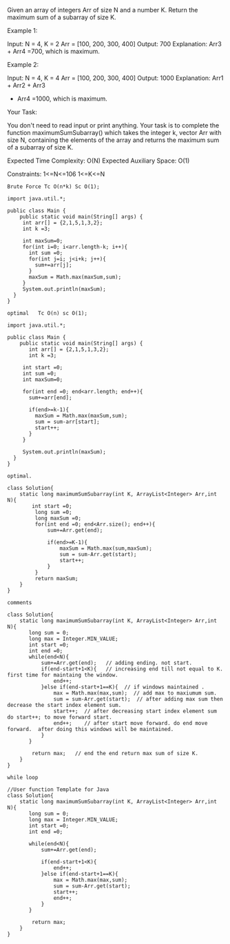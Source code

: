 Given an array of integers Arr of size N and a number K. Return the maximum sum of a subarray of size K.

 

Example 1:

Input:
N = 4, K = 2
Arr = [100, 200, 300, 400]
Output:
700
Explanation:
Arr3  + Arr4 =700,
which is maximum.
 

Example 2:

Input:
N = 4, K = 4
Arr = [100, 200, 300, 400]
Output:
1000
Explanation:
Arr1 + Arr2 + Arr3  
+ Arr4 =1000,
which is maximum.
 

Your Task:

You don't need to read input or print anything. Your task is to complete the function maximumSumSubarray() which takes the integer k, vector Arr with size N, containing the elements of the array and returns the maximum sum of a subarray of size K.

 

Expected Time Complexity: O(N)
Expected Auxiliary Space: O(1)
 


Constraints:
1<=N<=106
1<=K<=N




``Brute Force Tc O(n*k) Sc O(1);``

```
import java.util.*;

public class Main {
    public static void main(String[] args) {
     int arr[] = {2,1,5,1,3,2};
     int k =3;
     
     int maxSum=0;
     for(int i=0; i<arr.length-k; i++){
       int sum =0;
       for(int j=i; j<i+k; j++){
         sum+=arr[j];
       }
       maxSum = Math.max(maxSum,sum);
     }
     System.out.println(maxSum);
  }
}

```

``optimal   Tc O(n) sc O(1);``

```
import java.util.*;

public class Main {
    public static void main(String[] args) {
       int arr[] = {2,1,5,1,3,2};
       int k =3;
     
     int start =0;
     int sum =0;
     int maxSum=0;
     
     for(int end =0; end<arr.length; end++){
       sum+=arr[end];
       
       if(end>=k-1){
         maxSum = Math.max(maxSum,sum);
         sum = sum-arr[start];
         start++;
       }
     }
     
     System.out.println(maxSum);
  }
}
```

``optimal.``

```
class Solution{
    static long maximumSumSubarray(int K, ArrayList<Integer> Arr,int N){
        int start =0;
         long sum =0;
         long maxSum =0;
         for(int end =0; end<Arr.size(); end++){
             sum+=Arr.get(end);
             
             if(end>=K-1){
                 maxSum = Math.max(sum,maxSum);
                 sum = sum-Arr.get(start);
                 start++;
             }
         }
         return maxSum;
    }
}
```


``comments``

```
class Solution{
    static long maximumSumSubarray(int K, ArrayList<Integer> Arr,int N){
       long sum = 0;
       long max = Integer.MIN_VALUE;
       int start =0;
       int end =0;  
       while(end<N){
           sum+=Arr.get(end);   // adding ending. not start.
           if(end-start+1<K){   // increasing end till not equal to K. first time for maintaing the window.
               end++;
           }else if(end-start+1==K){  // if windows maintained .
               max = Math.max(max,sum);  // add max to maxiumum sum.
               sum = sum-Arr.get(start);  // after adding max sum then decrease the start index element sum.
               start++;  // after decreasing start index element sum do start++; to move forward start.
               end++;    // after start move forward. do end move forward.  after doing this windows will be maintained.
           }
       }
        
        return max;   // end the end return max sum of size K.
    }
}

```

``while loop``

```
//User function Template for Java
class Solution{
    static long maximumSumSubarray(int K, ArrayList<Integer> Arr,int N){
       long sum = 0;
       long max = Integer.MIN_VALUE;
       int start =0;
       int end =0;
       
       while(end<N){
           sum+=Arr.get(end);
           
           if(end-start+1<K){
               end++;
           }else if(end-start+1==K){
               max = Math.max(max,sum);
               sum = sum-Arr.get(start);
               start++;
               end++;
           }
       }
        
        return max;
    }
}

```
